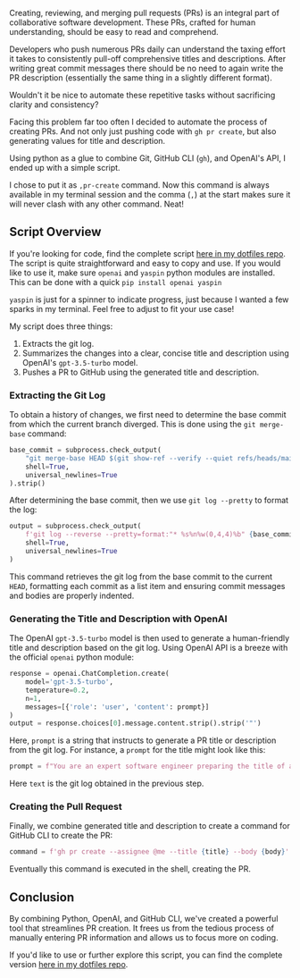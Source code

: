 Creating, reviewing, and merging pull requests (PRs) is an integral part of
collaborative software development. These PRs, crafted for human understanding,
should be easy to read and comprehend.

Developers who push numerous PRs daily can understand the taxing effort it
takes to consistently pull-off comprehensive titles and descriptions. After
writing great commit messages there should be no need to again write the PR
description (essentially the same thing in a slightly different format).

Wouldn't it be nice to automate these repetitive tasks without sacrificing
clarity and consistency?

Facing this problem far too often I decided to automate the process of creating
PRs. And not only just pushing code with `gh pr create`, but also generating
values for title and description.

Using python as a glue to combine Git, GitHub CLI (`gh`), and OpenAI's API, I
ended up with a simple script.

I chose to put it as `,pr-create` command. Now this command is always available
in my terminal session and the comma (`,`) at the start makes sure it will
never clash with any other command. Neat!

## Script Overview

If you're looking for code, find the complete script [here in my dotfiles repo](https://github.com/argshook/dotfiles/blob/master/.argsdotfiles/bin/%2Cpr-create).
The script is quite straightforward and easy to copy and use. If you would like
to use it, make sure `openai` and `yaspin` python modules are installed. This
can be done with a quick `pip install openai yaspin`

`yaspin` is just for a spinner to indicate progress, just because I wanted a
few sparks in my terminal. Feel free to adjust to fit your use case!

My script does three things:

1. Extracts the git log.
1. Summarizes the changes into a clear, concise title and description using
   OpenAI's `gpt-3.5-turbo` model.
1. Pushes a PR to GitHub using the generated title and description.

### Extracting the Git Log

To obtain a history of changes, we first need to determine the base commit from
which the current branch diverged. This is done using the `git merge-base`
command:

```python
base_commit = subprocess.check_output(
    "git merge-base HEAD $(git show-ref --verify --quiet refs/heads/main && echo 'main' || echo 'master')",
    shell=True,
    universal_newlines=True
).strip()
```

After determining the base commit, then we use `git log --pretty` to format the
log:

```python
output = subprocess.check_output(
    f'git log --reverse --pretty=format:"* %s%n%w(0,4,4)%b" {base_commit}..HEAD',
    shell=True,
    universal_newlines=True
)
```

This command retrieves the git log from the base commit to the current `HEAD`,
formatting each commit as a list item and ensuring commit messages and bodies
are properly indented.

### Generating the Title and Description with OpenAI

The OpenAI `gpt-3.5-turbo` model is then used to generate a human-friendly
title and description based on the git log. Using OpenAI API is a breeze with
the official `openai` python module:

```python
response = openai.ChatCompletion.create(
    model='gpt-3.5-turbo',
    temperature=0.2,
    n=1,
    messages=[{'role': 'user', 'content': prompt}]
)
output = response.choices[0].message.content.strip().strip('"')
```

Here, `prompt` is a string that instructs to generate a PR title or description
from the git log. For instance, a `prompt` for the title might look like this:

```python
prompt = f"You are an expert software engineer preparing the title of a PR. Summarize key changes into a short (max 100 chars) PR title from git log:\n\n{text}\n\n"
```

Here `text` is the git log obtained in the previous step.

### Creating the Pull Request

Finally, we combine generated title and description to create a command for
GitHub CLI to create the PR:

```python
command = f'gh pr create --assignee @me --title {title} --body {body}'
```

Eventually this command is executed in the shell, creating the PR.

## Conclusion

By combining Python, OpenAI, and GitHub CLI, we've created a powerful tool that
streamlines PR creation. It frees us from the tedious process of manually
entering PR information and allows us to focus more on coding.

If you'd like to use or further explore this script, you can find the complete
version [here in my dotfiles repo](https://github.com/argshook/dotfiles/blob/master/.argsdotfiles/bin/%2Cpr-create).

